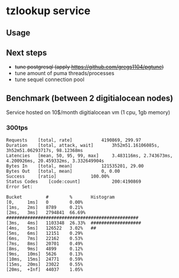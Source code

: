 # tzlookup service

## Usage


## Next steps

* ~~tune postgresql (apply https://github.com/gregs1104/pgtune)~~
* tune amount of puma threads/processes
* tune sequel connection pool


## Benchmark (between 2 digitialocean nodes)

Service hosted on 10$/month digitialocean vm (1 cpu, 1gb memory)

### 300tps
```
Requests	[total, rate]			4190869, 299.97
Duration	[total, attack, wait]		3h52m51.16106085s, 3h52m51.06293717s, 98.12368ms
Latencies	[mean, 50, 95, 99, max]		3.483116ms, 2.743673ms, 4.200926ms, 20.459332ms, 3.332649904s
Bytes In	[total, mean]			121535201, 29.00
Bytes Out	[total, mean]			0, 0.00
Success		[ratio]				100.00%
Status Codes	[code:count]			200:4190869
Error Set:

Bucket         #        %       Histogram
[0,     1ms]   0        0.00%
[1ms,   2ms]   8789     0.21%
[2ms,   3ms]   2794841  66.69%  ##################################################
[3ms,   4ms]   1103348  26.33%  ###################
[4ms,   5ms]   126522   3.02%   ##
[5ms,   6ms]   12151    0.29%
[6ms,   7ms]   22162    0.53%
[7ms,   8ms]   20701    0.49%
[8ms,   9ms]   4899     0.12%
[9ms,   10ms]  5626     0.13%
[10ms,  15ms]  24771    0.59%
[15ms,  20ms]  23022    0.55%
[20ms,  +Inf]  44037    1.05%
```

